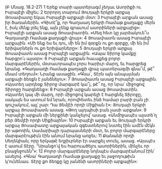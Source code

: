 (Բ Մնաց. 18.2-27)
1 Երեք տարի պատերազմ չեղաւ Ասորիքի ու Իսրայէլի միջեւ:
2 Երրորդ տարում Յուդայի երկրի արքայ Յոսափատը եկաւ Իսրայէլի արքայի մօտ: 3 Իսրայէլի արքան ասաց իր ծառաներին. «Գիտէ՞ք, որ Գաղաադ երկրի Ռամաթ քաղաքը մերն է, իսկ մենք լռել ենք, այն չենք գրաւում ասորիների արքայից»: Իսրայէլի արքան ասաց Յոսափատին. «Մեզ հետ կը յարձակուե՞ս Գաղաադի Ռամաթ քաղաքի վրայ»: 4 Յոսափատն ասաց Իսրայէլի արքային. «Մի ենք ես եւ դու, մի են իմ զօրքն ու քո զօրքը, մի են իմ երիվարներն ու քո երիվարները»:
5 Յուդայի երկրի արքայ Յոսափատն ասաց Իսրայէլի արքային. «Ապա Տիրոջ կամքը հարցրո՛ւ այսօր»: 6 Իսրայէլի արքան հաւաքեց բոլոր մարգարէներին, մօտաւորապէս չորս հարիւր մարդ, եւ հարցրեց նրանց. «Գաղաադի Ռամաթ քաղաքի վրայ պատերազմի գնա՞մ, թէ՞ մնամ տեղում»: Նրանք ասացին. «Գնա՛, Տէրն այն անպայման արքայի ձեռքն է յանձնելու»: 7 Յոսափատն ասաց Իսրայէլի արքային. «Այստեղ արդեօք Տիրոջ մարգարէ կա՞յ, թէ՞ ոչ, որ նրա՛ միջոցով Տիրոջը հարցնենք»: 8 Իսրայէլի արքան ասաց Յոսափատին. «Այստեղ կայ մի մարդ, որի միջոցով կարելի է հարցնել Տիրոջը, սակայն ես ատում եմ նրան, որովհետեւ ինձ համար բարի բան չի գուշակում, այլ՝ չար: Դա Յեմլէի որդի Միքիան է»: Յուդայի երկրի արքայ Յոսափատն ասաց. «Թող այդպիսի բան չասի արքան»:
9 Իսրայէլի արքան մի ներքինի կանչելով՝ ասաց. «Անմիջապէս այստե՛ղ բեր Յեմլէի որդի Միքիային»: 10 Իսրայէլի արքան եւ Յուդայի երկրի արքայ Յոսափատը արքայական զգեստներով նստել էին ամէն մէկն իր աթոռին, Սամարիայի դարպասների մօտ, եւ բոլոր մարգարէները մարգարէութիւն էին անում նրանց առջեւ: 11 Քանանի որդի Սեդեկիան, որը երկաթէ եղջիւրներ էր սարքել տուել, ասաց. «Այսպէս է ասում Տէրը. “Սրանցո՛վ ես հարուածելու ասորիներին, մինչեւ որ բնաջնջուեն”»: 12 Բոլոր մարգարէները նոյնպէս մարգարէանում էին՝ ասելով. «Գնա՛ Գաղաադի Ռամաթ քաղաքը եւ յաջողութիւն կ՚ունենաս. Տէրը քո ձեռքը կը յանձնի ասորիների արքային»:
